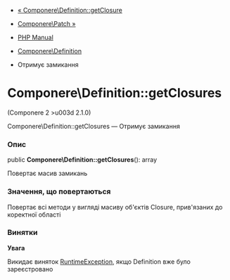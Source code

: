 - [«
Componere\Definition::getClosure](componere-definition.getclosure.md)
- [Componere\Patch »](class.componere-patch.md)

- [PHP Manual](index.md)
- [Componere\Definition](class.componere-definition.md)
- Отримує замикання

# Componere\Definition::getClosures

(Componere 2 \>u003d 2.1.0)

Componere\Definition::getClosures — Отримує замикання

### Опис

public **Componere\Definition::getClosures**(): array

Повертає масив замикань

### Значення, що повертаються

Повертає всі методи у вигляді масиву об'єктів Closure, прив'язаних до
коректної області

### Винятки

**Увага**

Викидає виняток [RuntimeException](class.runtimeexception.md),
якщо Definition вже було зареєстровано
